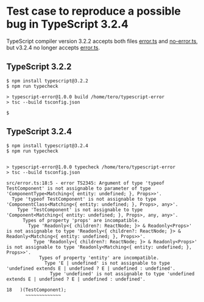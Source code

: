 # Test case to reproduce a possible bug in TypeScript 3.2.4 


TypeScript compiler version 3.2.2 accepts both files
[error.ts](https://github.com/tlaitinen/typescript-error/blob/master/src/error.ts) and [no-error.ts](https://github.com/tlaitinen/typescript-error/blob/master/src/no-error.ts), 
but v3.2.4 no longer accepts [error.ts](https://github.com/tlaitinen/typescript-error/blob/master/src/error.ts).

## TypeScript 3.2.2

```
$ npm install typescript@3.2.2
$ npm run typecheck

> typescript-error@1.0.0 build /home/tero/typescript-error
> tsc --build tsconfig.json

$
```

## TypeScript 3.2.4

```
$ npm install typescript@3.2.4
$ npm run typecheck
 

> typescript-error@1.0.0 typecheck /home/tero/typescript-error
> tsc --build tsconfig.json

src/error.ts:18:5 - error TS2345: Argument of type 'typeof TestComponent' is not assignable to parameter of type 'ComponentType<Matching<{ entity: undefined; }, Props>>'.
  Type 'typeof TestComponent' is not assignable to type 'ComponentClass<Matching<{ entity: undefined; }, Props>, any>'.
    Type 'TestComponent' is not assignable to type 'Component<Matching<{ entity: undefined; }, Props>, any, any>'.
      Types of property 'props' are incompatible.
        Type 'Readonly<{ children?: ReactNode; }> & Readonly<Props>' is not assignable to type 'Readonly<{ children?: ReactNode; }> & Readonly<Matching<{ entity: undefined; }, Props>>'.
          Type 'Readonly<{ children?: ReactNode; }> & Readonly<Props>' is not assignable to type 'Readonly<Matching<{ entity: undefined; }, Props>>'.
            Types of property 'entity' are incompatible.
              Type 'E | undefined' is not assignable to type 'undefined extends E | undefined ? E | undefined : undefined'.
                Type 'undefined' is not assignable to type 'undefined extends E | undefined ? E | undefined : undefined'.

18   )(TestComponent);
       ~~~~~~~~~~~~~
```
